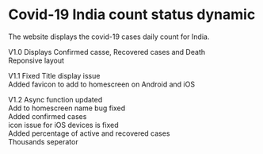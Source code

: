 # Covid-19 India count status dynamic
The website displays the covid-19 cases daily count for India.

V1.0 
Displays Confirmed casse, Recovered cases and Death<br />
Reponsive layout

V1.1
Fixed Title display issue<br />
Added favicon to add to homescreen on Android and iOS

V1.2
Async function updated<br />
Add to homescreen name bug fixed<br />
Added confirmed cases<br />
icon issue for iOS devices is fixed<br />
Added percentage of active and recovered cases<br />
Thousands seperator
